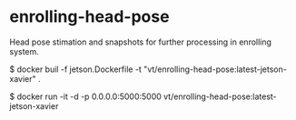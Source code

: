 # enrolling-head-pose
Head pose stimation and snapshots for further processing in enrolling system.

$ docker buil -f jetson.Dockerfile -t "vt/enrolling-head-pose:latest-jetson-xavier" .

$ docker run -it -d -p 0.0.0.0:5000:5000 vt/enrolling-head-pose:latest-jetson-xavier